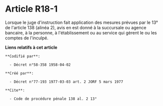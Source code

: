 # Article R18-1

Lorsque le juge d'instruction fait application des mesures prévues par le 13° de l'article 138 (alinéa 2), avis en est donné
à la succursale ou agence bancaire, à la personne, à l'établissement ou au service qui gèrent le ou les comptes de l'inculpé.

**Liens relatifs à cet article**

	**Codifié par**:

	  - Décret n°58-358 1958-04-02

	**Créé par**:

	  - Décret n°77-193 1977-03-03 art. 2 JORF 5 mars 1977

	**Cite**:

	  - Code de procédure pénale 138 al. 2 13°
